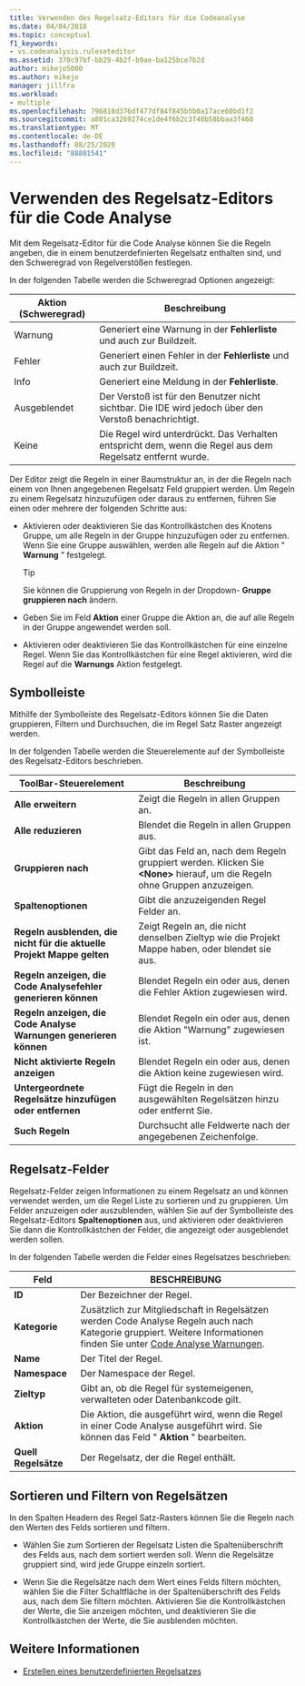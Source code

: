 ```yaml
---
title: Verwenden des Regelsatz-Editors für die Codeanalyse
ms.date: 04/04/2018
ms.topic: conceptual
f1_keywords:
- vs.codeanalysis.ruleseteditor
ms.assetid: 370c97bf-bb29-4b2f-b9ae-ba125bce7b2d
author: mikejo5000
ms.author: mikejo
manager: jillfra
ms.workload:
- multiple
ms.openlocfilehash: 796818d376df477df84f845b5b0a17ace60bd1f2
ms.sourcegitcommit: a801ca3269274ce1de4f6b2c3f40b58bbaa3f460
ms.translationtype: MT
ms.contentlocale: de-DE
ms.lasthandoff: 08/25/2020
ms.locfileid: "88801541"
---
```

# <a name="use-the-code-analysis-rule-set-editor"></a>Verwenden des Regelsatz-Editors für die Code Analyse

Mit dem Regelsatz-Editor für die Code Analyse können Sie die Regeln angeben, die in einem benutzerdefinierten Regelsatz enthalten sind, und den Schweregrad von Regelverstößen festlegen.

In der folgenden Tabelle werden die Schweregrad Optionen angezeigt:

|Aktion (Schweregrad)|Beschreibung|
|-|-|
|Warnung|Generiert eine Warnung in der **Fehlerliste** und auch zur Buildzeit.|
|Fehler|Generiert einen Fehler in der **Fehlerliste** und auch zur Buildzeit.|
|Info|Generiert eine Meldung in der **Fehlerliste**.|
|Ausgeblendet|Der Verstoß ist für den Benutzer nicht sichtbar. Die IDE wird jedoch über den Verstoß benachrichtigt.|
|Keine|Die Regel wird unterdrückt. Das Verhalten entspricht dem, wenn die Regel aus dem Regelsatz entfernt wurde.|

Der Editor zeigt die Regeln in einer Baumstruktur an, in der die Regeln nach einem von Ihnen angegebenen Regelsatz Feld gruppiert werden. Um Regeln zu einem Regelsatz hinzuzufügen oder daraus zu entfernen, führen Sie einen oder mehrere der folgenden Schritte aus:

- Aktivieren oder deaktivieren Sie das Kontrollkästchen des Knotens Gruppe, um alle Regeln in der Gruppe hinzuzufügen oder zu entfernen. Wenn Sie eine Gruppe auswählen, werden alle Regeln auf die Aktion " **Warnung** " festgelegt.

   > [!TIP]
   > Sie können die Gruppierung von Regeln in der Dropdown- **Gruppe gruppieren nach** ändern.

- Geben Sie im Feld **Aktion** einer Gruppe die Aktion an, die auf alle Regeln in der Gruppe angewendet werden soll.

- Aktivieren oder deaktivieren Sie das Kontrollkästchen für eine einzelne Regel. Wenn Sie das Kontrollkästchen für eine Regel aktivieren, wird die Regel auf die **Warnungs** Aktion festgelegt.

## <a name="toolbar"></a>Symbolleiste

Mithilfe der Symbolleiste des Regelsatz-Editors können Sie die Daten gruppieren, Filtern und Durchsuchen, die im Regel Satz Raster angezeigt werden.

In der folgenden Tabelle werden die Steuerelemente auf der Symbolleiste des Regelsatz-Editors beschrieben.

|ToolBar-Steuerelement|Beschreibung|
|---------------------|-----------------|
|**Alle erweitern**|Zeigt die Regeln in allen Gruppen an.|
|**Alle reduzieren**|Blendet die Regeln in allen Gruppen aus.|
|**Gruppieren nach**|Gibt das Feld an, nach dem Regeln gruppiert werden. Klicken Sie **\<None>** hierauf, um die Regeln ohne Gruppen anzuzeigen.|
|**Spaltenoptionen**|Gibt die anzuzeigenden Regel Felder an.|
|**Regeln ausblenden, die nicht für die aktuelle Projekt Mappe gelten**|Zeigt Regeln an, die nicht denselben Zieltyp wie die Projekt Mappe haben, oder blendet sie aus.|
|**Regeln anzeigen, die Code Analysefehler generieren können**|Blendet Regeln ein oder aus, denen die Fehler Aktion zugewiesen wird.|
|**Regeln anzeigen, die Code Analyse Warnungen generieren können**|Blendet Regeln ein oder aus, denen die Aktion "Warnung" zugewiesen ist.|
|**Nicht aktivierte Regeln anzeigen**|Blendet Regeln ein oder aus, denen die Aktion keine zugewiesen wird.|
|**Untergeordnete Regelsätze hinzufügen oder entfernen**|Fügt die Regeln in den ausgewählten Regelsätzen hinzu oder entfernt Sie.|
|**Such Regeln**|Durchsucht alle Feldwerte nach der angegebenen Zeichenfolge.|

## <a name="rule-set-fields"></a>Regelsatz-Felder

Regelsatz-Felder zeigen Informationen zu einem Regelsatz an und können verwendet werden, um die Regel Liste zu sortieren und zu gruppieren. Um Felder anzuzeigen oder auszublenden, wählen Sie auf der Symbolleiste des Regelsatz-Editors **Spaltenoptionen** aus, und aktivieren oder deaktivieren Sie dann die Kontrollkästchen der Felder, die angezeigt oder ausgeblendet werden sollen.

In der folgenden Tabelle werden die Felder eines Regelsatzes beschrieben:

|Feld|BESCHREIBUNG|
|-----------|-----------------|
|**ID**|Der Bezeichner der Regel.|
|**Kategorie**|Zusätzlich zur Mitgliedschaft in Regelsätzen werden Code Analyse Regeln auch nach Kategorie gruppiert. Weitere Informationen finden Sie unter [Code Analyse Warnungen](../code-quality/code-analysis-for-managed-code-warnings.md).|
|**Name**|Der Titel der Regel.|
|**Namespace**|Der Namespace der Regel.|
|**Zieltyp**|Gibt an, ob die Regel für systemeigenen, verwalteten oder Datenbankcode gilt.|
|**Aktion**|Die Aktion, die ausgeführt wird, wenn die Regel in einer Code Analyse ausgeführt wird. Sie können das Feld " **Aktion** " bearbeiten.|
|**Quell Regelsätze**|Der Regelsatz, der die Regel enthält.|

## <a name="sort-and-filter-rule-sets"></a>Sortieren und Filtern von Regelsätzen

In den Spalten Headern des Regel Satz-Rasters können Sie die Regeln nach den Werten des Felds sortieren und filtern.

- Wählen Sie zum Sortieren der Regelsatz Listen die Spaltenüberschrift des Felds aus, nach dem sortiert werden soll. Wenn die Regelsätze gruppiert sind, wird jede Gruppe einzeln sortiert.

- Wenn Sie die Regelsätze nach dem Wert eines Felds filtern möchten, wählen Sie die Filter Schaltfläche in der Spaltenüberschrift des Felds aus, nach dem Sie filtern möchten. Aktivieren Sie die Kontrollkästchen der Werte, die Sie anzeigen möchten, und deaktivieren Sie die Kontrollkästchen der Werte, die Sie ausblenden möchten.

## <a name="see-also"></a>Weitere Informationen

- [Erstellen eines benutzerdefinierten Regelsatzes](../code-quality/how-to-create-a-custom-rule-set.md)
